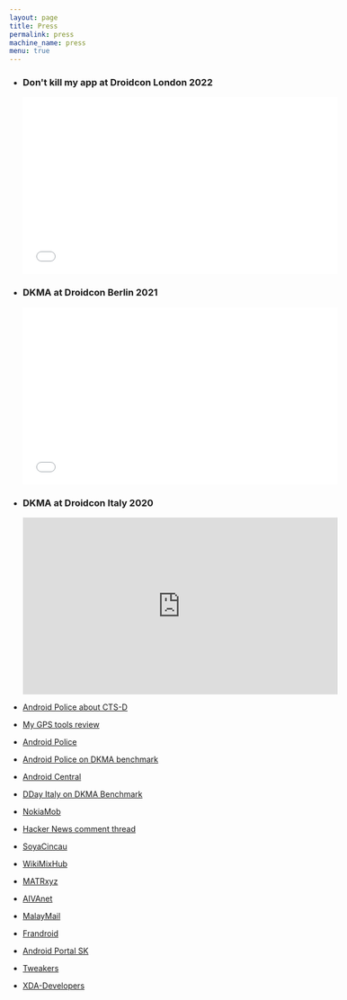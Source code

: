 ```yaml
---
layout: page
title: Press
permalink: press
machine_name: press
menu: true
---
```



* ### Don't kill my app at Droidcon London 2022
    <iframe style="border-width: 0px;" width="560" height="315" src="//player.vimeo.com/video/770916533?autopause=0&amp;autoplay=0&amp;color=00adef&amp;portrait=0&amp;byline=0&amp;title=0" webkitallowfullscreen="" mozallowfullscreen="" allowfullscreen="" data-vimeo-tracked="true" data-ready="true"></iframe>

* ### DKMA at Droidcon Berlin 2021
    <iframe style="border-width: 0px;" width="560" height="315" src="//player.vimeo.com/video/642393010?autopause=0&amp;autoplay=0&amp;color=00adef&amp;portrait=0&amp;byline=0&amp;title=0" webkitallowfullscreen="" mozallowfullscreen="" allowfullscreen="" data-vimeo-tracked="true" data-ready="true"></iframe>

* ### DKMA at Droidcon Italy 2020
    <iframe width="560" height="315" src="https://www.youtube.com/embed/pRrGzH1YZ8s" title="YouTube video player" frameborder="0" allow="accelerometer; autoplay; clipboard-write; encrypted-media; gyroscope; picture-in-picture" allowfullscreen></iframe>

* [Android Police about CTS-D](https://www.androidpolice.com/google-cts-d-app-killing/)
* [My GPS tools review](https://mygpstools.com/dontkillmyapp-review)
* [Android Police](https://www.androidpolice.com/2019/01/13/dontkillmyapp-com-shames-oems-that-needlessly-kill-useful-background-processes-to-save-battery-life/)
* [Android Police on DKMA benchmark](https://www.androidpolice.com/2020/06/24/dontkillmyapp-is-a-new-benchmark-for-how-aggressively-your-phone-kills-background-apps/)
* [Android Central](https://www.androidcentral.com/phone-makers-are-misusing-androids-memory-management-and-google-isnt-doing-anything)
* [DDay Italy on DKMA Benchmark](https://dday.it/redazione/36019/smartphone-android-pronti-a-tutto-per-risparmiare-batteria-ne-abbiamo-misurati-11-i-migliori-e-i-peggiori)
* [NokiaMob](https://nokiamob.net/2019/01/06/nokia-android-phones-might-have-too-aggressive-background-tasks-manager/)
* [Hacker News comment thread](https://news.ycombinator.com/item?id=18901006)
* [SoyaCincau](https://www.soyacincau.com/2019/01/14/dont-kill-my-apps-battery-saver/)
* [WikiMixHub](https://www.wikimixhub.com/dontkillmyapp-com-shames-oems-that-needlessly-kill-useful-background-processes-to-save-battery-life/)
* [MATRxyz](http://matr.xyz/les-fabricants-de-telephones-jouent-avec-la-gestion-de-la-memoire-dandroid-et-google-ne-fait-rien-a-ce-sujet/)
* [AIVAnet](https://www.aivanet.com/2019/01/phone-makers-need-to-stop-abusing-androids-memory-management/)
* [MalayMail](https://www.malaymail.com/s/1712481/does-your-smartphone-kill-important-apps-here-are-the-top-offenders-and-how)
* [Frandroid](https://www.frandroid.com/android/560912_nokia-oneplus-huawei-et-xiaomi-epingles-pour-tuer-trop-facilement-vos-applications)
* [Android Portal SK](https://androidportal.zoznam.sk/2019/01/programatori-nestastni-vyrobcovia-prehanaju-setrenim/)
* [Tweakers](https://tweakers.net/nieuws/147914/app-ontwikkelaars-stellen-ranglijst-agressiefste-appkillers-op.html)
* [XDA-Developers](https://www.xda-developers.com/phone-software-killing-apps-background/)
